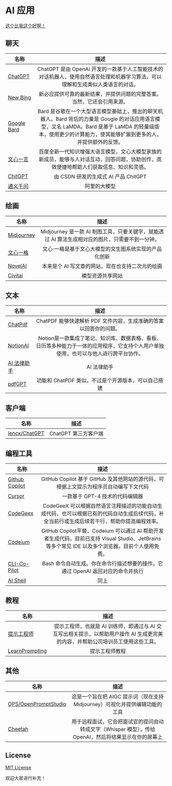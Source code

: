 # AI 应用

[这个比我这个好啊！](https://github.com/ai-collection/ai-collection)

## 聊天

| 名称 | 描述 |
|---|:---:|
| [ChatGPT](https://chat.openai.com/)  | ChatGPT 是由 OpenAI 开发的一款基于人工智能技术的对话机器人，使用自然语言处理和机器学习算法，可以理解和生成类似人类语言的对话。 |
| [New Bing](https://www.bing.com/new) | 新必应提供可靠的最新结果，并提供问题的完整答案。当然，它还会引用来源。 |
| [Google Bard](https://bard.google.com/) | Bard 是谷歌在一个大型语言模型基础上，推出的聊天机器人。Bard 背后的力量是 Google 的对话应用语言模型，又名 LaMDA。Bard 是基于 LaMDA 的轻量级版本，使用更少的计算能力，使其能够扩展到更多的人，并提供额外的反馈。 |
| [文心一言](https://yiyan.baidu.com/welcome) | 百度全新一代知识增强大语言模型，文心大模型家族的新成员，能够与人对话互动，回答问题，协助创作，高效便捷地帮助人们获取信息、知识和灵感。 |
| [ChitGPT](https://so.csdn.net/so/ask) | 由 CSDN 研发的生成式 AI 产品 ChitGPT |
| [通义千问](https://tongyi.aliyun.com/) | 阿里的大模型 |


## 绘画

| 名称 | 描述 |
|---|:---:|
| [Midjourney](https://www.midjourney.com/) | Midjourney 是一款 AI 制图工具，只要关键字，就能透过 AI 算法生成相对应的图片，只需要不到一分钟。 |
| [文心一格](https://yige.baidu.com/) | 文心·一格是基于文心大模型的文生图系统实现的产品化创新 |
| [NovelAI](https://novelai.net/) | 本来是个 AI 写文章的网站，现在也支持二次元的绘画 |
| [Civitai](https://civitai.com/) | 模型资源共享网站 |


## 文本

| 名称 | 描述 |
|---|:---:|
| [ChatPdf](https://www.chatpdf.com/) | ChatPDF 能够快速解析 PDF 文件内容，生成准确的答案以回答你的问题。 |
| [NotionAI](https://www.notion.so/product/ai) | Notion是一款集成了笔记、知识库、数据表格、看板、日历等多种能力于一体的应用程序，它支持个人用户单独使用，也可以与他人进行跨平台协作。 |
| [AI 法律助手](https://github.com/lvwzhen/law-cn-ai) | AI 法律助手 |
| [pdfGPT](https://github.com/bhaskatripathi/pdfGPT) | 功能和 ChatPDF 类似，不过是个开源版本，可以自己搭建 |

## 客户端

| 名称 | 描述 |
|---|:---:|
| [lencx/ChatGPT](https://github.com/lencx/ChatGPT) | ChatGPT 第三方客户端 |

## 编程工具

| 名称 | 描述 |
|---|:---:|
| [Github Copilot](https://github.com/features/copilot/) | GitHub Copilot 基于 GitHub 及其他网站的源代码，可根据上文提示为程序员自动编写下文代码 |
| [Cursor](https://www.cursor.so/) | 一款基于 GPT-4 技术的代码编辑器 |
| [CodeGeex](https://codegeex.cn/) | CodeGeeX 可以根据自然语言注释描述的功能自动生成代码，也可以根据已有的代码自动生成后续代码，补全当前行或生成后续若干行，帮助你提高编程效率。 |
| [Codeium](https://codeium.com/) | GitHub Copilot平替，Codeium 可以通过 AI 帮助开发者生成代码，目前已支持 Visual Studio、JetBrains 等多个常见 IDE 以及多个浏览器。目前个人使用免费。 |
| [CLI-Co-Pilot](https://github.com/AntonOsika/CLI-Co-Pilot) | Bash 命令自动生成。你在命令行描述想要的操作，它通过 OpenAI 返回对应的命令并执行 |
| [AI Shell](https://github.com/BuilderIO/ai-shell) | 同上 |

## 教程

| 名称 | 描述 |
|---|:---:|
| [提示工程师](https://github.com/dair-ai/Prompt-Engineering-Guide) | 提示工程师，也就是 AI 训练师，即通过与 AI 交互写出相关提示，以帮助用户操作 AI 生成更完美的内容，并帮助公司培训员工使用这些工具。 |
| [LearnPrompting](https://learnprompting.org/zh-Hans/docs/intro) | 提示工程师教程 |

## 其他

| 名称 | 描述 |
|---|:---:|
| [OPS/OpenPromptStudio](https://github.com/Moonvy/OpenPromptStudio) | 这是一个旨在把 AIGC 提示词（现在支持 Midjourney）可视化并提供编辑功能的工具 | 
| [Cheetah](https://github.com/leetcode-mafia/cheetah) | 用于远程面试，它会把面试官的提问自动转成文字（Whisper 模型），传给 OpenAI，然后将结果显示在你的屏幕上 |

## License

[MIT License](https://github.com/dabao-zhao/ai-nav/edit/main/LICENSE.md)

欢迎大家进行补充！
